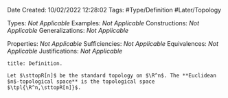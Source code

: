 <div class="topSpace"></div>

Date Created: 10/02/2022 12:28:02
Tags: #Type/Definition #Later/Topology

Types: _Not Applicable_
Examples: _Not Applicable_
Constructions: _Not Applicable_
Generalizations: _Not Applicable_

Properties: _Not Applicable_
Sufficiencies: _Not Applicable_
Equivalences: _Not Applicable_
Justifications: _Not Applicable_

``` ad-Definition
title: Definition.

Let $\sttopR[n]$ be the standard topology on $\R^n$. The **Euclidean $n$-topological space** is the topological space $\tpl{\R^n,\sttopR[n]}$.

```
